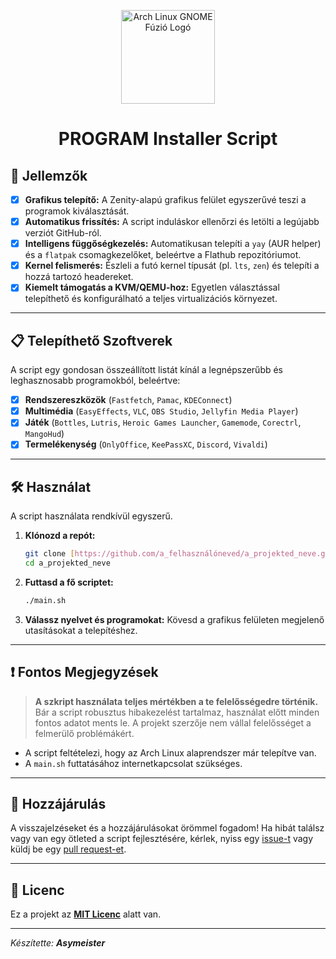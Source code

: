 <p align="center">
  <img src="https://archlinux.org/static/logos/archlinux-logo-black-90dpi.png" alt="Arch Linux GNOME Fúzió Logó" width="150"/>
</p>

<h1 align="center">PROGRAM Installer Script</h1>

## 🚀 Jellemzők

- [x] **Grafikus telepítő:** A Zenity-alapú grafikus felület egyszerűvé teszi a programok kiválasztását.
- [x] **Automatikus frissítés:** A script induláskor ellenőrzi és letölti a legújabb verziót GitHub-ról.
- [x] **Intelligens függőségkezelés:** Automatikusan telepíti a `yay` (AUR helper) és a `flatpak` csomagkezelőket, beleértve a Flathub repozitóriumot.
- [x] **Kernel felismerés:** Észleli a futó kernel típusát (pl. `lts`, `zen`) és telepíti a hozzá tartozó headereket.
- [x] **Kiemelt támogatás a KVM/QEMU-hoz:** Egyetlen választással telepíthető és konfigurálható a teljes virtualizációs környezet.

---

## 📋 Telepíthető Szoftverek

A script egy gondosan összeállított listát kínál a legnépszerűbb és leghasznosabb programokból, beleértve:

- [x] **Rendszereszközök** (`Fastfetch`, `Pamac`, `KDEConnect`)
- [x] **Multimédia** (`EasyEffects`, `VLC`, `OBS Studio`, `Jellyfin Media Player`)
- [x] **Játék** (`Bottles`, `Lutris`, `Heroic Games Launcher`, `Gamemode`, `Corectrl`, `MangoHud`)
- [x] **Termelékenység** (`OnlyOffice`, `KeePassXC`, `Discord`, `Vivaldi`)

---

## 🛠️ Használat

A script használata rendkívül egyszerű.

1.  **Klónozd a repót:**
    ```bash
    git clone [https://github.com/a_felhasználóneved/a_projekted_neve.git](https://github.com/a_felhasználóneved/a_projekted_neve.git)
    cd a_projekted_neve
    ```
2.  **Futtasd a fő scriptet:**
    ```bash
    ./main.sh
    ```
3.  **Válassz nyelvet és programokat:** Kövesd a grafikus felületen megjelenő utasításokat a telepítéshez.

---

## ❗ Fontos Megjegyzések

> **A szkript használata teljes mértékben a te felelősségedre történik.** Bár a script robusztus hibakezelést tartalmaz, használat előtt minden fontos adatot ments le. A projekt szerzője nem vállal felelősséget a felmerülő problémákért.

* A script feltételezi, hogy az Arch Linux alaprendszer már telepítve van.
* A `main.sh` futtatásához internetkapcsolat szükséges.

---

## 🤝 Hozzájárulás

A visszajelzéseket és a hozzájárulásokat örömmel fogadom! Ha hibát találsz vagy van egy ötleted a script fejlesztésére, kérlek, nyiss egy [issue-t](https://github.com/Asymeister/Archlinux-program-script-GNOME/issues) vagy küldj be egy [pull request-et](https://github.com/Asymeister/Archlinux-program-script-GNOME/pulls).

---

## 📝 Licenc

Ez a projekt az **[MIT Licenc](https://opensource.org/licenses/MIT)** alatt van.

---

*Készítette:* ***Asymeister***
